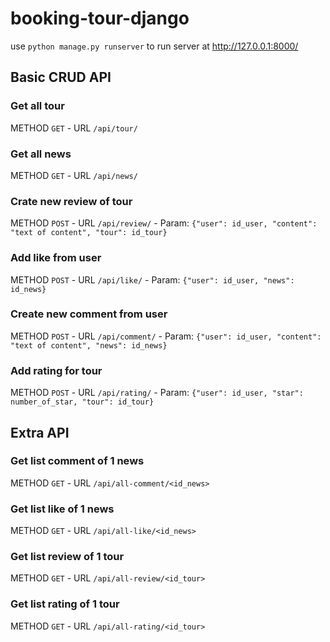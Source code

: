 # booking-tour-django

use `python manage.py runserver` to run server at http://127.0.0.1:8000/

## Basic CRUD API
### Get all tour
METHOD `GET` - URL `/api/tour/`

### Get all news
METHOD `GET` - URL `/api/news/`

### Crate new review of tour
METHOD `POST` - URL `/api/review/` - Param: `{"user": id_user, "content": "text of content", "tour": id_tour}`

### Add like from user 
METHOD `POST` - URL `/api/like/` - Param: `{"user": id_user, "news": id_news}`

### Create new comment from user 
METHOD `POST` - URL `/api/comment/` - Param: `{"user": id_user, "content": "text of content", "news": id_news}`

### Add rating for tour 
METHOD `POST` - URL `/api/rating/` - Param: `{"user": id_user, "star": number_of_star, "tour": id_tour}`

## Extra API
### Get list comment of 1 news
METHOD `GET` - URL `/api/all-comment/<id_news>`

### Get list like of 1 news
METHOD `GET` - URL `/api/all-like/<id_news>`

### Get list review of 1 tour
METHOD `GET` - URL `/api/all-review/<id_tour>`

### Get list rating of 1 tour
METHOD `GET` - URL `/api/all-rating/<id_tour>`
